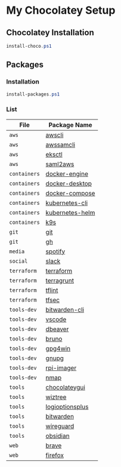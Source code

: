 # My Chocolatey Setup

## Chocolatey Installation
```powershell
install-choco.ps1
```

## Packages
### Installation
```powershell
install-packages.ps1
```

<!-- PACKAGE LIST TABLE START -->
### List
| File | Package Name |
| --- | --- |
| `aws` | [awscli](https://community.chocolatey.org/packages/awscli) |
| `aws` | [awssamcli](https://community.chocolatey.org/packages/awssamcli) |
| `aws` | [eksctl](https://community.chocolatey.org/packages/eksctl) |
| `aws` | [saml2aws](https://community.chocolatey.org/packages/saml2aws) |
| `containers` | [docker-engine](https://community.chocolatey.org/packages/docker-engine) |
| `containers` | [docker-desktop](https://community.chocolatey.org/packages/docker-desktop) |
| `containers` | [docker-compose](https://community.chocolatey.org/packages/docker-compose) |
| `containers` | [kubernetes-cli](https://community.chocolatey.org/packages/kubernetes-cli) |
| `containers` | [kubernetes-helm](https://community.chocolatey.org/packages/kubernetes-helm) |
| `containers` | [k9s](https://community.chocolatey.org/packages/k9s) |
| `git` | [git](https://community.chocolatey.org/packages/git) |
| `git` | [gh](https://community.chocolatey.org/packages/gh) |
| `media` | [spotify](https://community.chocolatey.org/packages/spotify) |
| `social` | [slack](https://community.chocolatey.org/packages/slack) |
| `terraform` | [terraform](https://community.chocolatey.org/packages/terraform) |
| `terraform` | [terragrunt](https://community.chocolatey.org/packages/terragrunt) |
| `terraform` | [tflint](https://community.chocolatey.org/packages/tflint) |
| `terraform` | [tfsec](https://community.chocolatey.org/packages/tfsec) |
| `tools-dev` | [bitwarden-cli](https://community.chocolatey.org/packages/bitwarden-cli) |
| `tools-dev` | [vscode](https://community.chocolatey.org/packages/vscode) |
| `tools-dev` | [dbeaver](https://community.chocolatey.org/packages/dbeaver) |
| `tools-dev` | [bruno](https://community.chocolatey.org/packages/bruno) |
| `tools-dev` | [gpg4win](https://community.chocolatey.org/packages/gpg4win) |
| `tools-dev` | [gnupg](https://community.chocolatey.org/packages/gnupg) |
| `tools-dev` | [rpi-imager](https://community.chocolatey.org/packages/rpi-imager) |
| `tools-dev` | [nmap](https://community.chocolatey.org/packages/nmap) |
| `tools` | [chocolateygui](https://community.chocolatey.org/packages/chocolateygui) |
| `tools` | [wiztree](https://community.chocolatey.org/packages/wiztree) |
| `tools` | [logioptionsplus](https://community.chocolatey.org/packages/logioptionsplus) |
| `tools` | [bitwarden](https://community.chocolatey.org/packages/bitwarden) |
| `tools` | [wireguard](https://community.chocolatey.org/packages/wireguard) |
| `tools` | [obsidian](https://community.chocolatey.org/packages/obsidian) |
| `web` | [brave](https://community.chocolatey.org/packages/brave) |
| `web` | [firefox](https://community.chocolatey.org/packages/firefox) |
<!-- PACKAGE LIST TABLE END -->

